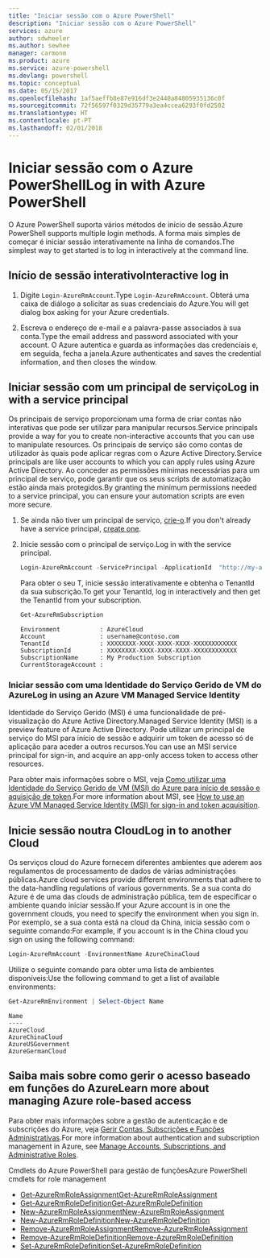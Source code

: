 ```yaml
---
title: "Iniciar sessão com o Azure PowerShell"
description: "Iniciar sessão com o Azure PowerShell"
services: azure
author: sdwheeler
ms.author: sewhee
manager: carmonm
ms.product: azure
ms.service: azure-powershell
ms.devlang: powershell
ms.topic: conceptual
ms.date: 05/15/2017
ms.openlocfilehash: 1af5aeffb8e87e916df3e2440a84805935136c0f
ms.sourcegitcommit: 72f56597f0329d35779a3ea4ccea6293f0fd2502
ms.translationtype: HT
ms.contentlocale: pt-PT
ms.lasthandoff: 02/01/2018
---
```

# <a name="log-in-with-azure-powershell"></a><span data-ttu-id="fb1db-103">Iniciar sessão com o Azure PowerShell</span><span class="sxs-lookup"><span data-stu-id="fb1db-103">Log in with Azure PowerShell</span></span>

<span data-ttu-id="fb1db-104">O Azure PowerShell suporta vários métodos de início de sessão.</span><span class="sxs-lookup"><span data-stu-id="fb1db-104">Azure PowerShell supports multiple login methods.</span></span> <span data-ttu-id="fb1db-105">A forma mais simples de começar é iniciar sessão interativamente na linha de comandos.</span><span class="sxs-lookup"><span data-stu-id="fb1db-105">The simplest way to get started is to log in interactively at the command line.</span></span>

## <a name="interactive-log-in"></a><span data-ttu-id="fb1db-106">Início de sessão interativo</span><span class="sxs-lookup"><span data-stu-id="fb1db-106">Interactive log in</span></span>

1. <span data-ttu-id="fb1db-107">Digite `Login-AzureRmAccount`.</span><span class="sxs-lookup"><span data-stu-id="fb1db-107">Type `Login-AzureRmAccount`.</span></span> <span data-ttu-id="fb1db-108">Obterá uma caixa de diálogo a solicitar as suas credenciais do Azure.</span><span class="sxs-lookup"><span data-stu-id="fb1db-108">You will get dialog box asking for your Azure credentials.</span></span>

2. <span data-ttu-id="fb1db-109">Escreva o endereço de e-mail e a palavra-passe associados à sua conta.</span><span class="sxs-lookup"><span data-stu-id="fb1db-109">Type the email address and password associated with your account.</span></span> <span data-ttu-id="fb1db-110">O Azure autentica e guarda as informações das credenciais e, em seguida, fecha a janela.</span><span class="sxs-lookup"><span data-stu-id="fb1db-110">Azure authenticates and saves the credential information, and then closes the window.</span></span>

## <a name="log-in-with-a-service-principal"></a><span data-ttu-id="fb1db-111">Iniciar sessão com um principal de serviço</span><span class="sxs-lookup"><span data-stu-id="fb1db-111">Log in with a service principal</span></span>

<span data-ttu-id="fb1db-112">Os principais de serviço proporcionam uma forma de criar contas não interativas que pode ser utilizar para manipular recursos.</span><span class="sxs-lookup"><span data-stu-id="fb1db-112">Service principals provide a way for you to create non-interactive accounts that you can use to manipulate resources.</span></span> <span data-ttu-id="fb1db-113">Os principais de serviço são como contas de utilizador às quais pode aplicar regras com o Azure Active Directory.</span><span class="sxs-lookup"><span data-stu-id="fb1db-113">Service principals are like user accounts to which you can apply rules using Azure Active Directory.</span></span> <span data-ttu-id="fb1db-114">Ao conceder as permissões mínimas necessárias para um principal de serviço, pode garantir que os seus scripts de automatização estão ainda mais protegidos.</span><span class="sxs-lookup"><span data-stu-id="fb1db-114">By granting the minimum permissions needed to a service principal, you can ensure your automation scripts are even more secure.</span></span>

1. <span data-ttu-id="fb1db-115">Se ainda não tiver um principal de serviço, [crie-o](create-azure-service-principal-azureps.md).</span><span class="sxs-lookup"><span data-stu-id="fb1db-115">If you don't already have a service principal, [create one](create-azure-service-principal-azureps.md).</span></span>

2. <span data-ttu-id="fb1db-116">Inicie sessão com o principal de serviço.</span><span class="sxs-lookup"><span data-stu-id="fb1db-116">Log in with the service principal.</span></span>

    ```powershell
    Login-AzureRmAccount -ServicePrincipal -ApplicationId  "http://my-app" -Credential $pscredential -TenantId $tenantid
    ```

    <span data-ttu-id="fb1db-117">Para obter o seu T, inicie sessão interativamente e obtenha o TenantId da sua subscrição.</span><span class="sxs-lookup"><span data-stu-id="fb1db-117">To get your TenantId, log in interactively and then get the TenantId from your subscription.</span></span>

    ```powershell
    Get-AzureRmSubscription
    ```

    ```
    Environment           : AzureCloud
    Account               : username@contoso.com
    TenantId              : XXXXXXXX-XXXX-XXXX-XXXX-XXXXXXXXXXXX
    SubscriptionId        : XXXXXXXX-XXXX-XXXX-XXXX-XXXXXXXXXXXX
    SubscriptionName      : My Production Subscription
    CurrentStorageAccount :
    ```

### <a name="log-in-using-an-azure-vm-managed-service-identity"></a><span data-ttu-id="fb1db-118">Iniciar sessão com uma Identidade do Serviço Gerido de VM do Azure</span><span class="sxs-lookup"><span data-stu-id="fb1db-118">Log in using an Azure VM Managed Service Identity</span></span>

<span data-ttu-id="fb1db-119">Identidade do Serviço Gerido (MSI) é uma funcionalidade de pré-visualização do Azure Active Directory.</span><span class="sxs-lookup"><span data-stu-id="fb1db-119">Managed Service Identity (MSI) is a preview feature of Azure Active Directory.</span></span> <span data-ttu-id="fb1db-120">Pode utilizar um principal de serviço do MSI para início de sessão e adquirir um token de acesso só de aplicação para aceder a outros recursos.</span><span class="sxs-lookup"><span data-stu-id="fb1db-120">You can use an MSI service principal for sign-in, and acquire an app-only access token to access other resources.</span></span>

<span data-ttu-id="fb1db-121">Para obter mais informações sobre o MSI, veja [Como utilizar uma Identidade do Serviço Gerido de VM (MSI) do Azure para início de sessão e aquisição de token](/azure/active-directory/msi-how-to-get-access-token-using-msi).</span><span class="sxs-lookup"><span data-stu-id="fb1db-121">For more information about MSI, see [How to use an Azure VM Managed Service Identity (MSI) for sign-in and token acquisition](/azure/active-directory/msi-how-to-get-access-token-using-msi).</span></span>

## <a name="log-in-to-another-cloud"></a><span data-ttu-id="fb1db-122">Inicie sessão noutra Cloud</span><span class="sxs-lookup"><span data-stu-id="fb1db-122">Log in to another Cloud</span></span>

<span data-ttu-id="fb1db-123">Os serviços cloud do Azure fornecem diferentes ambientes que aderem aos regulamentos de processamento de dados de várias administrações públicas.</span><span class="sxs-lookup"><span data-stu-id="fb1db-123">Azure cloud services provide different environments that adhere to the data-handling regulations of various governments.</span></span> <span data-ttu-id="fb1db-124">Se a sua conta do Azure é de uma das clouds de administração pública, tem de especificar o ambiente quando iniciar sessão.</span><span class="sxs-lookup"><span data-stu-id="fb1db-124">If your Azure account is in one the government clouds, you need to specify the environment when you sign in.</span></span> <span data-ttu-id="fb1db-125">Por exemplo, se a sua conta está na cloud da China, inicia sessão com o seguinte comando:</span><span class="sxs-lookup"><span data-stu-id="fb1db-125">For example, if you account is in the China cloud you sign on using the following command:</span></span>

```powershell
Login-AzureRmAccount -EnvironmentName AzureChinaCloud
```

<span data-ttu-id="fb1db-126">Utilize o seguinte comando para obter uma lista de ambientes disponíveis:</span><span class="sxs-lookup"><span data-stu-id="fb1db-126">Use the following command to get a list of available environments:</span></span>

```powershell
Get-AzureRmEnvironment | Select-Object Name
```

```
Name
----
AzureCloud
AzureChinaCloud
AzureUSGovernment
AzureGermanCloud
```

## <a name="learn-more-about-managing-azure-role-based-access"></a><span data-ttu-id="fb1db-127">Saiba mais sobre como gerir o acesso baseado em funções do Azure</span><span class="sxs-lookup"><span data-stu-id="fb1db-127">Learn more about managing Azure role-based access</span></span>

<span data-ttu-id="fb1db-128">Para obter mais informações sobre a gestão de autenticação e de subscrições do Azure, veja [Gerir Contas, Subscrições e Funções Administrativas](/azure/active-directory/role-based-access-control-configure).</span><span class="sxs-lookup"><span data-stu-id="fb1db-128">For more information about authentication and subscription management in Azure, see [Manage Accounts, Subscriptions, and Administrative Roles](/azure/active-directory/role-based-access-control-configure).</span></span>

<span data-ttu-id="fb1db-129">Cmdlets do Azure PowerShell para gestão de funções</span><span class="sxs-lookup"><span data-stu-id="fb1db-129">Azure PowerShell cmdlets for role management</span></span>

* [<span data-ttu-id="fb1db-130">Get-AzureRmRoleAssignment</span><span class="sxs-lookup"><span data-stu-id="fb1db-130">Get-AzureRmRoleAssignment</span></span>](/powershell/module/AzureRM.Resources/Get-AzureRmRoleAssignment)
* [<span data-ttu-id="fb1db-131">Get-AzureRmRoleDefinition</span><span class="sxs-lookup"><span data-stu-id="fb1db-131">Get-AzureRmRoleDefinition</span></span>](/powershell/module/AzureRM.Resources/Get-AzureRmRoleDefinition)
* [<span data-ttu-id="fb1db-132">New-AzureRmRoleAssignment</span><span class="sxs-lookup"><span data-stu-id="fb1db-132">New-AzureRmRoleAssignment</span></span>](/powershell/module/AzureRM.Resources/New-AzureRmRoleAssignment)
* [<span data-ttu-id="fb1db-133">New-AzureRmRoleDefinition</span><span class="sxs-lookup"><span data-stu-id="fb1db-133">New-AzureRmRoleDefinition</span></span>](/powershell/module/AzureRM.Resources/New-AzureRmRoleDefinition)
* [<span data-ttu-id="fb1db-134">Remove-AzureRmRoleAssignment</span><span class="sxs-lookup"><span data-stu-id="fb1db-134">Remove-AzureRmRoleAssignment</span></span>](/powershell/module/AzureRM.Resources/Remove-AzureRmRoleAssignment)
* [<span data-ttu-id="fb1db-135">Remove-AzureRmRoleDefinition</span><span class="sxs-lookup"><span data-stu-id="fb1db-135">Remove-AzureRmRoleDefinition</span></span>](/powershell/module/AzureRM.Resources/Remove-AzureRmRoleDefinition)
* [<span data-ttu-id="fb1db-136">Set-AzureRmRoleDefinition</span><span class="sxs-lookup"><span data-stu-id="fb1db-136">Set-AzureRmRoleDefinition</span></span>](/powershell/moduel/AzureRM.Resources/Set-AzureRmRoleDefinition)
